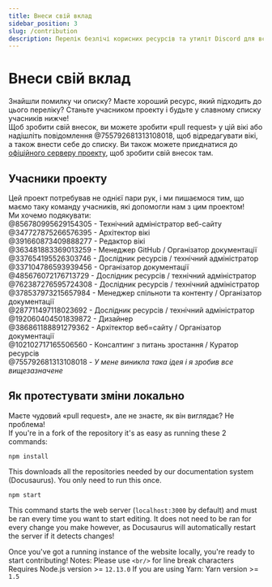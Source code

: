 ```yaml
---
title: Внеси свій вклад
sidebar_position: 3
slug: /contribution
description: Перелік безлічі корисних ресурсів та утиліт Discord для всіх типів користувачів, від новачків до досвідчених користувачів.
---
```


# Внеси свій вклад

Знайшли помилку чи описку? Маєте хороший ресурс, який підходить до цього переліку? Станьте учасником проекту і будьте у славному списку учасників нижче!<br/> 
Щоб зробити свій внесок, ви можете зробити «pull request» у цій вікі або надішліть повідомлення @755792681313108018, щоб відредагувати вікі, а також внести себе до списку.
Ви також можете приєднатися до [офіційного серверу проекту](https://discord.gg/yxbqz9pNxS), щоб зробити свій внесок там.

## Учасники проекту

Цей проект потребував не однієї пари рук, і ми пишаємося тим, що маємо таку команду учасників, які допомогли нам з цим проектом!<br/>
Ми хочемо подякувати:<br/>
@856780995629154305 - Технічний адміністратор веб-сайту <br/>
@347727875266576395 - Архітектор вікі <br/>
@391660873409888277 - Редактор вікі <br/>
@363481883369013259 - Менеджер GitHub / Організатор документації <br/>
@337654195526303746 - Дослідник ресурсів / технічний адміністратор <br/>
@337104786593939456 - Організатор документації <br/>
@485676072176713729 - Дослідник ресурсів / технічний адміністратор <br/>
@762387276595724308 - Дослідник ресурсів / технічний адміністратор <br/>
@378537973215657984 - Менеджер спільноти та контенту / Організатор документації <br/>
@287711497118023692 - Дослідник ресурсів / технічний адміністратор<br/>
@192060404501839872 - Дизайнер <br/>
@386861188891279362 - Архітектор веб=сайту / Організатор документації <br/>
@102102717165506560 - Консалтинг з питань зростання / Куратор ресурсів <br/>
@755792681313108018 - *У мене виникла така ідея і я зробив все вищезазначене*

## Як протестувати зміни локально

Маєте чудовий «pull request», але не знаєте, як він виглядає? Не проблема!<br/>
If you're in a fork of the repository it's as easy as running these 2 commands:

```
npm install
```

This downloads all the repositories needed by our documentation system (Docusaurus). You only need to run this once.

```
npm start
```

This command starts the web server (``localhost:3000`` by default) and must be ran every time you want to start editing.
It does not need to be ran for every change you make however, as Docusaurus will automatically restart the server if it detects changes!

Once you've got a running instance of the website locally, you're ready to start contributing!
Notes: Please use ``<br/>`` for line break characters<br/>
Requires Node.js version >= ``12.13.0``
If you are using Yarn: Yarn version >= ``1.5``
